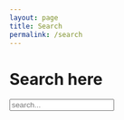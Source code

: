 ```yaml
---
layout: page
title: Search
permalink: /search
---
```



<form class="searchbar" id="search-container">
    <h1>Search here</h1>
    <input class="form-control me-2" type="search" placeholder="search..." aria-label="Search" id="search-input">
    <!-- <button class="btn btn-outline-success" type="submit"><i class="fa-solid fa-magnifying-glass"></i></button> -->
    <ul id="results-container"></ul>
</form>

<!-- <h1>Search here</h1>
<div id="search-container">
<input type="text" id="search-input" placeholder="search...">
<ul id="results-container"></ul>
</div> -->

<script src="assets/js/search-script.js" type="text/javascript"></script>

<script>
SimpleJekyllSearch({
  searchInput: document.getElementById('search-input'),
  resultsContainer: document.getElementById('results-container'),
  json: "assets/search.json"
})
</script>